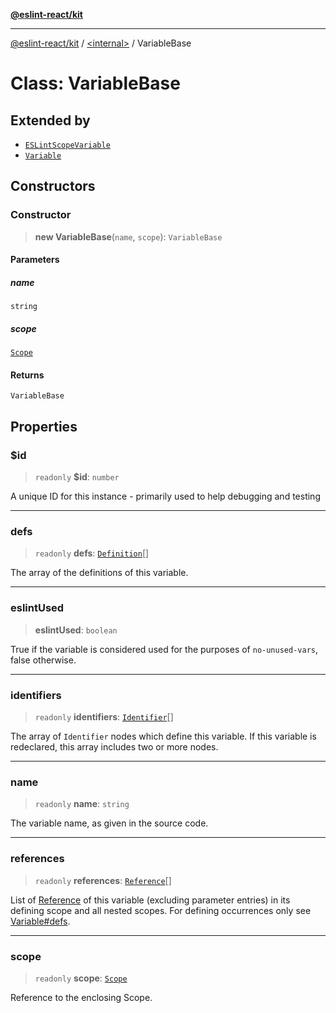 [**@eslint-react/kit**](../../README.md)

***

[@eslint-react/kit](../../README.md) / [\<internal\>](../README.md) / VariableBase

# Class: VariableBase

## Extended by

- [`ESLintScopeVariable`](ESLintScopeVariable.md)
- [`Variable`](Variable.md)

## Constructors

### Constructor

> **new VariableBase**(`name`, `scope`): `VariableBase`

#### Parameters

##### name

`string`

##### scope

[`Scope`](../type-aliases/Scope.md)

#### Returns

`VariableBase`

## Properties

### $id

> `readonly` **$id**: `number`

A unique ID for this instance - primarily used to help debugging and testing

***

### defs

> `readonly` **defs**: [`Definition`](../type-aliases/Definition.md)[]

The array of the definitions of this variable.

***

### eslintUsed

> **eslintUsed**: `boolean`

True if the variable is considered used for the purposes of `no-unused-vars`, false otherwise.

***

### identifiers

> `readonly` **identifiers**: [`Identifier`](../interfaces/Identifier.md)[]

The array of `Identifier` nodes which define this variable.
If this variable is redeclared, this array includes two or more nodes.

***

### name

> `readonly` **name**: `string`

The variable name, as given in the source code.

***

### references

> `readonly` **references**: [`Reference`](Reference.md)[]

List of [Reference](Reference.md) of this variable (excluding parameter entries)  in its defining scope and all nested scopes.
For defining occurrences only see [Variable#defs](Variable.md#defs).

***

### scope

> `readonly` **scope**: [`Scope`](../type-aliases/Scope.md)

Reference to the enclosing Scope.
